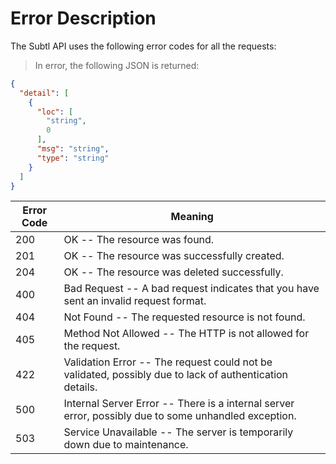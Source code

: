 # Error Description

<aside class="notice">
The Subtl API uses the following error codes for all the requests:
</aside>

> In error, the following JSON is returned:

```json
{
  "detail": [
    {
      "loc": [
        "string",
        0
      ],
      "msg": "string",
      "type": "string"
    }
  ]
}
```

Error Code | Meaning
---------- | -------
200 | OK -- The resource was found. 
201 | OK -- The resource was successfully created.
204 | OK -- The resource was deleted successfully. 
400 | Bad Request -- A bad request indicates that you have sent an invalid request format.
404 | Not Found -- The requested resource is not found. 
405 | Method Not Allowed -- The HTTP is not allowed for the request.
422 | Validation Error -- The request could not be validated, possibly due to lack of authentication details.
500 | Internal Server Error -- There is a internal server error, possibly due to some unhandled exception.
503 | Service Unavailable -- The server is temporarily down due to maintenance. 


